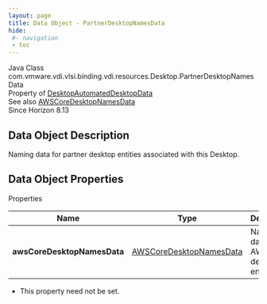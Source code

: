 ```yaml
---
layout: page
title: Data Object - PartnerDesktopNamesData
hide:
 #- navigation
 - toc
---
```






Java Class
    com.vmware.vdi.vlsi.binding.vdi.resources.Desktop.PartnerDesktopNamesData  
Property of
     [DesktopAutomatedDesktopData](vdi.resources.Desktop.AutomatedDesktopData.md#field_detail)  
See also
     [AWSCoreDesktopNamesData](vdi.resources.Desktop.AWSCoreDesktopNamesData.md)  
Since 
    Horizon 8.13

## Data Object Description 

Naming data for partner desktop entities associated with this Desktop. 

## Data Object Properties

Properties

Name |  Type |  Description   
---|---|---  
**awsCoreDesktopNamesData**| [AWSCoreDesktopNamesData](vdi.resources.Desktop.AWSCoreDesktopNamesData.md)|  Naming data for AWS desktop entities.   


 * This property need not be set.

  
  

  

